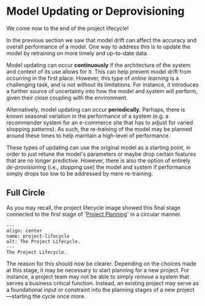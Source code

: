 # Model Updating or Deprovisioning

We come now to the end of the project lifecycle!

In the previous section we saw that model drift can affect the accuracy and overall performance of a model.
One way to address this is to update the model by retraining on more timely and up-to-date data.

Model updating can occur **continuously** if the architecture of the system and context of its use allows for it.
This can help prevent model drift from occurring in the first place.
However, this type of *online learning* is a challenging task, and is not without its limitations.
For instance, it introduces a further source of uncertainty into how the model and system will perform, given their close coupling with the environment.

Alternatively, model updating can occur **periodically**.
Perhaps, there is known seasonal variation in the performance of a system (e.g. a recommender system for an e-commerce site that has to adjust for varied shopping patterns).
As such, the re-training of the model may be planned around these times to help maintain a high-level of performance.

These types of updating can use the original model as a starting point, in order to just retune the model's parameters or maybe drop certain features that are no longer predictive.
However, there is also the option of entirely *de-provisioning* (i.e., stopping use) the model and system if performance simply drops too low to be addressed by mere re-training.

## Full Circle

As you may recall, the project lifecycle image showed this final stage connected to the first stage of '[Project Planning](../project_design/planning.md)' in a circular manner.

```{figure} /images/graphics/project-lifecycle.png
---
align: center
name: project-lifecycle
alt: The Project Lifecycle. 
---
The Project Lifecycle. 
```

The reason for this should now be clearer.
Depending on the choices made at this stage, it may be necessary to start planning for a new project.
For instance, a project team may not be able to simply *remove* a system that serves a business critical function.
Instead, an existing project may serve as a foundational input or constraint into the planning stages of a new project—starting the cycle once more.
